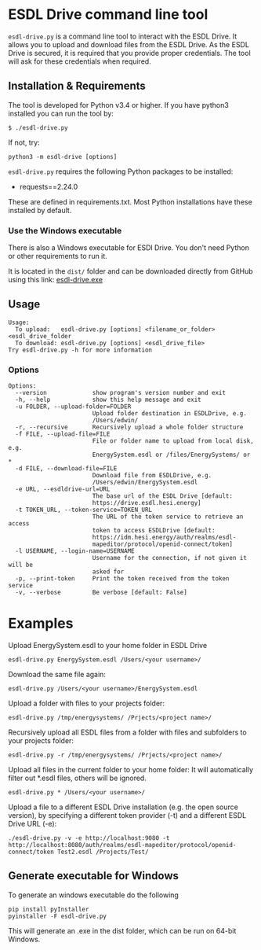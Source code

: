 # ESDL Drive command line tool
```esdl-drive.py``` is a command line tool to interact with the ESDL Drive. 
It allows you to upload and download files from the ESDL Drive. As the ESDL Drive
is secured, it is required that you provide proper credentials. The tool will ask 
for these credentials when required.

## Installation & Requirements
The tool is developed for Python v3.4 or higher. If you have python3 installed
you can run the tool by:

```$ ./esdl-drive.py```

If not, try:

```python3 -m esdl-drive [options]```

`esdl-drive.py` requires the following Python packages to be installed:
- requests==2.24.0

These are defined in requirements.txt. Most Python installations have these installed by default.

### Use the Windows executable
There is also a Windows executable for ESDl Drive. You don't need Python or other requirements to run it.

It is located in the `dist/` folder and can be downloaded directly from GitHub using this link: [esdl-drive.exe](../../blob/master/dist/esdl-drive.exe)


## Usage
```
Usage:                                                                        
  To upload:   esdl-drive.py [options] <filename_or_folder> <esdl_drive_folder
  To download: esdl-drive.py [options] <esdl_drive_file>                      
Try esdl-drive.py -h for more information                                     
```

### Options
```                                                                              
Options:
  --version             show program's version number and exit
  -h, --help            show this help message and exit
  -u FOLDER, --upload-folder=FOLDER
                        Upload folder destination in ESDLDrive, e.g.
                        /Users/edwin/
  -r, --recursive       Recursively upload a whole folder structure
  -f FILE, --upload-file=FILE
                        File or folder name to upload from local disk, e.g.
                        EnergySystem.esdl or /files/EnergySystems/ or *
  -d FILE, --download-file=FILE
                        Download file from ESDLDrive, e.g.
                        /Users/edwin/EnergySystem.esdl
  -e URL, --esdldrive-url=URL
                        The base url of the ESDL Drive [default:
                        https://drive.esdl.hesi.energy]
  -t TOKEN_URL, --token-service=TOKEN_URL
                        The URL of the token service to retrieve an access
                        token to access ESDLDrive [default:
                        https://idm.hesi.energy/auth/realms/esdl-
                        mapeditor/protocol/openid-connect/token]
  -l USERNAME, --login-name=USERNAME
                        Username for the connection, if not given it will be
                        asked for
  -p, --print-token     Print the token received from the token service
  -v, --verbose         Be verbose [default: False]                   
```

# Examples
Upload EnergySystem.esdl to your home folder in ESDL Drive
```
esdl-drive.py EnergySystem.esdl /Users/<your username>/
```

Download the same file again:
```
esdl-drive.py /Users/<your username>/EnergySystem.esdl
```

Upload a folder with files to your projects folder:
```
esdl-drive.py /tmp/energysystems/ /Prjects/<project name>/
```

Recursively upload all ESDL files from a folder with files and subfolders to your projects folder:
```
esdl-drive.py -r /tmp/energysystems/ /Prjects/<project name>/
```

Upload all files in the current folder to your home folder:
It will automatically filter out *.esdl files, others will be ignored.
```
esdl-drive.py * /Users/<your username>/
```

Upload a file to a different ESDL Drive installation (e.g. the open source version),
by specifying a different token provider (-t) and a different ESDL Drive URL (-e):
```
./esdl-drive.py -v -e http://localhost:9080 -t http://localhost:8080/auth/realms/esdl-mapeditor/protocol/openid-connect/token Test2.esdl /Projects/Test/
```

## Generate executable for Windows
To generate an windows executable do the following
```buildoutcfg
pip install pyInstaller
pyinstaller -F esdl-drive.py
```
This will generate an .exe in the dist folder, which can be run on 64-bit Windows.

